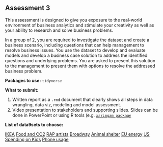 ## Assessment 3

This assessment is designed to give you exposure to the real-world environment of business analytics and stimulate your creativity as well as your ability to research and 
solve business problems. 

In a group of 2, you are required to investigate the dataset and create a business scenario, including questions that can help management to resolve business issues. 
You use the dataset to develop and evaluate models and develop a business case solution to address the identified questions and underlying problems.
You are asked to present this solution to the management to present them with options to resolve the addressed business problem.
 
**Packages to use:**
`tidyverse`

**What to submit:**

1. Written report as a `.rmd` document that clearly shows all steps in data wrangling, data viz, modeling and model assessment.
2. Video presentation to stakeholders and supporting slides. Slides can be done in PowerPoint or using R tools (e.g. [`xaringam package`](https://bookdown.org/yihui/rmarkdown/xaringan.html)

**List of data9sets to choose:**

[IKEA](https://github.com/rfordatascience/tidytuesday/blob/master/data/2020/2020-11-03/readme.md)
[Food and CO2](https://github.com/rfordatascience/tidytuesday/blob/master/data/2020/2020-02-18/readme.md)
[RAP artists](https://github.com/rfordatascience/tidytuesday/blob/master/data/2020/2020-04-14/readme.md)
[Broadway](https://github.com/rfordatascience/tidytuesday/blob/master/data/2020/2020-04-28/readme.md)
[Animal shelter](https://github.com/rfordatascience/tidytuesday/blob/master/data/2020/2020-07-21/readme.md)
[EU energy](https://github.com/rfordatascience/tidytuesday/blob/master/data/2020/2020-08-04/readme.md)
[US Spending on Kids](https://github.com/rfordatascience/tidytuesday/blob/master/data/2020/2020-09-15/readme.md)
[Phone usage](https://github.com/rfordatascience/tidytuesday/blob/master/data/2020/2020-11-10/readme.md)

